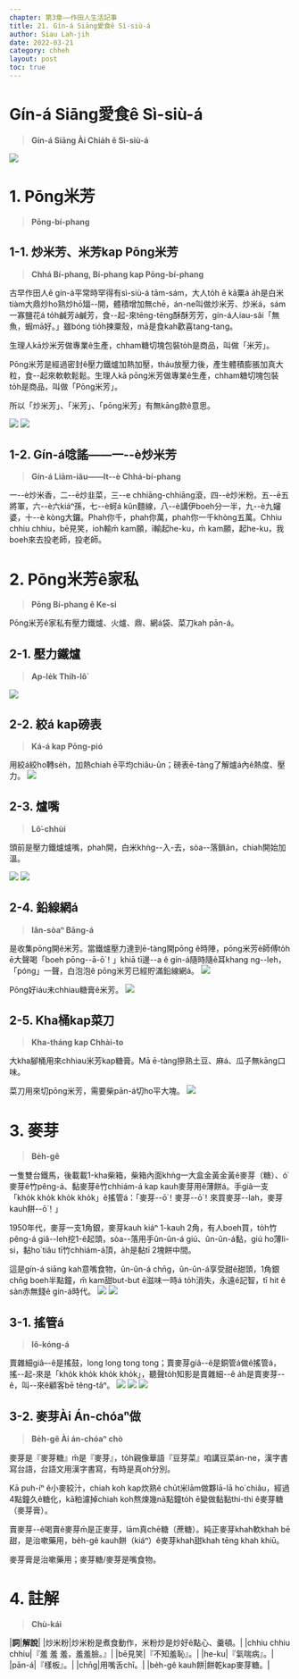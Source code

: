 ```yaml
---
chapter: 第3章——作田人生活記事
title: 21. Gín-á Siāng愛食ê Sì-siù-á
author: Siau Lah-jih
date: 2022-03-21
category: chheh
layout: post
toc: true
---
```


# Gín-á Siāng愛食ê Sì-siù-á
> **Gín-á Siāng Ài Chia̍h ê Sì-siù-á**

![](../too5/17/17-14-2砰米芳.jpg)

# 1. Pōng米芳 
> **Pōng-bí-phang**

## 1-1. 炒米芳、米芳kap Pōng米芳
> **Chhá Bí-phang, Bí-phang kap Pōng-bí-phang**

古早作田人ê gín-á平常時罕得有sì-siù-á tām-sám，大人to̍h ē kā粟á a̍h是白米tiàm大鼎炒ho͘熟炒hō͘煏--開，體積增加無chē，án-ne叫做炒米芳、炒米á，sám一寡鹽花á to̍h鹹芳á鹹芳，食--起-來tēng-tēng酥酥芳芳，gín-á人iau-sâi「無魚，蝦mā好。」雖bóng tio̍h揀粟殼，mā是食kah歡喜tang-tang。

生理人kā炒米芳做專業ê生產，chham糖切塊包裝to̍h是商品，叫做「米芳」。

Pōng米芳是經過密封ê壓力鐵爐加熱加壓，tháu放壓力後，產生體積膨脹加真大粒，食--起來軟軟鬆鬆。生理人kā pōng米芳做專業ê生產，chham糖切塊包裝to̍h是商品，叫做「Pōng米芳」。

所以「炒米芳」、「米芳」、「pōng米芳」有無kāng款ê意思。

![](../too5/17/17-14-1米芳.jpg)
![](../too5/17/17-14-2砰米芳.jpg)

## 1-2. Gín-á唸謠——一--è炒米芳
> **Gín-á Liām-iâu——It--è Chhá-bí-phang**

一--è炒米香，二--ē炒韭菜，三--e chhiāng-chhiāng滾，四--è炒米粉。五--ē五將軍，六--è六kiáⁿ孫，七--è蚵á kûn麵線，八--è講伊boeh分一半，九--è九嬸婆，十--è kòng大鑼。Phah你千，phah你萬，phah你一千khòng五萬。Chhiu chhiu chhiu，bē見笑，ioh輸m̄ kam願，ī輸起he-ku，m̄ kam願，起he-ku，我boeh來去投老師，投老師。

# 2. Pōng米芳ê家私
> **Pōng Bí-phang ê Ke-si**

Pōng米芳ê家私有壓力鐵爐、火爐、鼎、網á袋、菜刀kah pān-á。

## 2-1. 壓力鐵爐
> **Ap-le̍k Thih-lô͘**

![](../too5/17/17-14-3磅米芳.jpg)

## 2-2. 絞á kap磅表
> **Ká-á kap Pōng-pió**

用絞á絞ho͘轉se̍h，加熱chiah ē平均chiâu-ûn；磅表ē-tàng了解爐á內ê熱度、壓力。
![](../too5/17/17-14-4磅米芳.jpg)

## 2-3. 爐嘴
> **Lô͘-chhùi**

頭前是壓力鐵爐爐嘴，phah開，白米khǹg--入-去，sòa--落鎖ân，chiah開始加溫。

![](../too5/17/17-14-5磅米芳.jpg)
![](../too5/17/17-14-6磅米芳.jpg)

## 2-4. 鉛線網á
> **Iân-sòaⁿ Bāng-á**

是收集pōng開ê米芳。當鐵爐壓力達到ē-tàng開pōng ê時陣，pōng米芳ê師傅to̍h ē大聲喝「boeh pōng--ā-ō͘！」khiā tī邊--a ê gín-á隨時隨ê耳khang ng--leh，「póng」一聲，白泡泡ê pōng米芳已經貯滿鉛線網á。
![](../too5/17/17-14-7磅米芳.jpg)

Pōng好iáu未chhiau糖膏ê米芳。
![](../too5/17/17-14-9磅米芳.jpg)

## 2-5. Kha桶kap菜刀
> **Kha-tháng kap Chhài-to**

大kha腳桶用來chhiau米芳kap糖膏。Mā ē-tàng摻熟土豆、麻á、瓜子無kāng口味。 

菜刀用來切pōng米芳，需要柴pān-á切ho͘平大塊。
![](../too5/17/17-14-8磅米芳.jpg)

# 3. 麥芽
> **Be̍h-gê**

一隻雙台鐵馬，後載載1-kha柴箱，柴箱內面khǹg一大盒金黃金黃ê麥芽（糖）、ó͘麥芽ê竹pêng-á、黏麥芽ê竹chhiám-á kap kauh麥芽用ê薄餅á。手giâ一支「kho̍k kho̍k kho̍k kho̍k」ê搖管á：「麥芽--ō͘！麥芽--ō͘！來買麥芽--lah，麥芽kauh餅--ō͘！」

1950年代，麥芽一支1角銀，麥芽kauh kiáⁿ 1-kauh 2角，有人boeh買，to̍h竹pêng-á giâ--leh挖1-ê起頭，sòa--落用手ûn-ûn-á giú、ûn-ûn-á黏，giú ho͘薄li-si，黏ho͘ tiâu tī竹chhiám-á頂，a̍h是黏tī 2塊餅中間。

這是gín-á siāng kah意嘴食物，ûn-ûn-á chn̄g，ûn-ûn-á享受甜ê甜頭，1角銀chn̄g boeh半點鐘，m̄ kam甜but-but ê滋味一時á to̍h消失，永遠ê記智，tī hit ê sàn赤無錢ê gín-á時代。
![](../too5/17/17-19-1麥芽.jpg)
![](../too5/17/17-19-2麥芽糖.jpg)

## 3-1. 搖管á
> **Iô-kóng-á**

賣雜細giâ–-ê是搖鼓，long long tong tong；賣麥芽giâ--ê是銅管á做ê搖管á，搖--起-來是「kho̍k kho̍k kho̍k kho̍k」，聽聲to̍h知影是賣雜細--ê a̍h是賣麥芽--ê，叫--來ê顧客bē têng-tâⁿ。
![](../too5/17/17-19-3麥芽.jpg)
![](../too5/17/17-19-4麥芽搖管.jpg)
![](../too5/17/17-19-5搖管仔.jpg)

## 3-2. 麥芽Ài Án-chóaⁿ做
> **Be̍h-gê Ài án-chóaⁿ chò**

麥芽是『麥芽糖』m̄是『麥芽』，to̍h親像華語『豆芽菜』咱講豆菜án-ne，漢字書寫台語，台語文用漢字書寫，有時是真oh分別。

Kā puh-íⁿ ê小麥絞汁，chiah koh kap炊熟ê chu̍t米lām做夥lā-lā ho͘ chiâu，經過4點鐘久ê糖化，kā粕濾掉chiah koh熬煉幾nā點鐘to̍h ē變做黏黏thi-thi ê麥芽糖（麥芽膏）。

賣麥芽--ê喝賣ê麥芽m̄是正麥芽，lām真chē糖（蔗糖）。純正麥芽khah軟khah bē甜，是治嗽藥用，be̍h-gê kauh餅（kiáⁿ）ê麥芽khah甜khah tēng khah khiū。

麥芽膏是治嗽藥用；麥芽糖/麥芽是嘴食物。

# 4. 註解
> **Chù-kái**

|**詞**|**解說**|
|炒米粉|炒米粉是煮食動作，米粉炒是炒好ê點心、羹頓。|
|chhiu chhiu chhiu|『羞 羞 羞，羞羞臉。』|
|bē見笑|『不知羞恥』。|
|he-ku|『氣喘病』。|
|pān-á|『樣板』。|
|chn̄g|用嘴舌chī。|
|be̍h-gê kauh餅|餅乾kap麥芽糖。|
